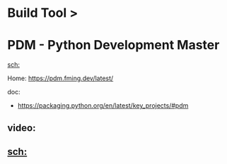 # Build Tool >
# PDM - Python Development Master
[sch:](https://www.google.com/search?q=python+pdm)

Home: https://pdm.fming.dev/latest/

doc:
- https://packaging.python.org/en/latest/key_projects/#pdm

## video:
[sch:](https://www.youtube.com/results?search_query=python+pdm)
- 

